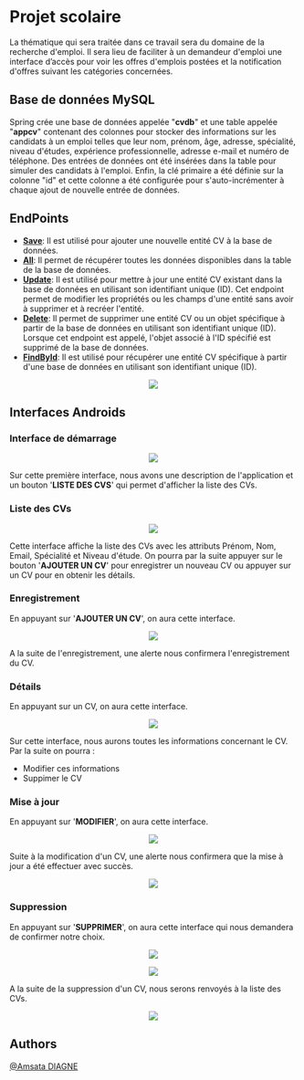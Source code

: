 # Projet scolaire

La thématique qui sera traitée dans ce travail sera du domaine de la recherche d'emploi. Il sera lieu de faciliter à un demandeur d'emploi une interface d’accès pour voir les offres d'emplois postées et la notification d'offres suivant les catégories concernées.

## Base de données MySQL

Spring crée une base de données appelée "<b>cvdb</b>" et une table appelée "<b>appcv</b>" contenant des colonnes pour stocker des informations sur les candidats à un emploi telles que leur nom, prénom, âge, adresse, spécialité, niveau d'études, expérience professionnelle, adresse e-mail et numéro de téléphone. Des entrées de données ont été insérées dans la table pour simuler des candidats à l'emploi. Enfin, la clé primaire a été définie sur la colonne "id" et cette colonne a été configurée pour s'auto-incrémenter à chaque ajout de nouvelle entrée de données.

## EndPoints

- <b><ins>Save</ins></b>: Il est utilisé pour ajouter une nouvelle entité CV à la base de données.
- <b><ins>All</ins></b>: Il permet de récupérer toutes les données disponibles dans la table de la base de données.
- <b><ins>Update</ins></b>: Il est utilisé pour mettre à jour une entité CV existant dans la base de données en utilisant son identifiant unique (ID). Cet endpoint permet de modifier les propriétés ou les champs d'une entité sans avoir à supprimer et à recréer l'entité.
- <b><ins>Delete</ins></b>: Il permet de supprimer une entité CV ou un objet spécifique à partir de la base de données en utilisant son identifiant unique (ID). Lorsque cet endpoint est appelé, l'objet associé à l'ID spécifié est supprimé de la base de données.
- <b><ins>FindById</ins></b>: Il  est utilisé pour récupérer une entité CV spécifique à partir d'une base de données en utilisant son identifiant unique (ID).

<p align="center">
  <img src="https://user-images.githubusercontent.com/125821344/234912173-1861fd92-31e4-4bbf-ac18-2d6c7ab61fb9.png"/>
</p>

## Interfaces Androids
### Interface de démarrage
<p align="center">
  <img src="https://user-images.githubusercontent.com/125821344/234916121-629eaada-ac42-4c05-ba12-742167d5bf15.png"/>
</p>

Sur cette première interface, nous avons une description de l'application et un bouton '<b>LISTE DES CVS</b>' qui permet d'afficher la liste des CVs.
### Liste des CVs
<p align="center">
  <img src="https://user-images.githubusercontent.com/125821344/234916262-296029d7-eaa2-4c49-8a46-0705d6005190.png"/>
</p>

Cette interface affiche la liste des CVs avec les attributs Prénom, Nom, Email, Spécialité et Niveau d'étude.
On pourra par la suite appuyer sur le bouton '<b>AJOUTER UN CV</b>' pour enregistrer un nouveau CV ou appuyer sur un CV pour en obtenir les détails.
### Enregistrement
En appuyant sur '<b>AJOUTER UN CV</b>', on aura cette interface.
<p align="center">
  <img src="https://user-images.githubusercontent.com/125821344/234916396-833a744b-fe19-45df-a8c0-964f02e89b70.png"/>
</p>

A la suite de l'enregistrement, une alerte nous confirmera l'enregistrement du CV.
### Détails
En appuyant sur un CV, on aura cette interface.
<p align="center">
  <img src="https://user-images.githubusercontent.com/125821344/234916529-115d16c6-3586-46e3-85c8-0c313b01b047.png"/>
</p>

Sur cette interface, nous aurons toutes les informations concernant le CV. Par la suite on pourra :
- Modifier ces informations
- Suppimer le CV
### Mise à jour
En appuyant sur '<b>MODIFIER</b>', on aura cette interface.
<p align="center">
  <img src="https://user-images.githubusercontent.com/125821344/234917196-bf6168ce-e1c2-4805-9db3-d89c1925fa9b.png"/>
</p>

Suite à la modification d'un CV, une alerte nous confirmera que la mise à jour a été effectuer avec succès.
<p align="center">
  <img src="https://user-images.githubusercontent.com/125821344/234917969-c3fb51c2-573f-4369-88f5-57aed2ce5e42.png"/>
</p>

### Suppression
En appuyant sur '<b>SUPPRIMER</b>', on aura cette interface qui nous demandera de confirmer notre choix.
<p align="center">
  <img src="https://user-images.githubusercontent.com/125821344/234917994-2339622f-be08-48be-88c4-ca2bf3881327.png"/>
</p>

<p align="center">
  <img src="https://user-images.githubusercontent.com/125821344/234935036-7f8f76cf-3d35-4a39-9d0a-faa8efefdd63.png"/>
</p>

A la suite de la suppression d'un CV, nous serons renvoyés à la liste des CVs.
<p align="center">
  <img src="https://user-images.githubusercontent.com/125821344/234935248-1f0f5cf7-201d-4da0-84a2-683a59467d71.png"/>
</p>

## Authors
[@Amsata DIAGNE](https://github.com/Amsa-21)
